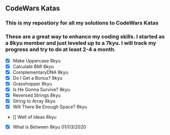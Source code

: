 ## CodeWars Katas

### This is my repostiory for all my solutions to CodeWars Katas

### These are a great way to enhance my coding skills. I started as a 8kyu member and just leveled up to a 7kyu. I will track my progress and try to do at least 2-4 a month.

- [x] Make Uppercase 8kyu
- [x] Calculate BMI 8kyu
- [x] ComplementaryDNA 8kyu
- [x] Do I Get a Bonus? 8kyu
- [x] Grasshopper 8kyu
- [x] Is He Gonna Survive? 8kyu
- [x] Reversed Strings 8kyu
- [x] String to Array 8kyu
- [x] Will There Be Enough Space? 8kyu
- [] Well of Ideas 8kyu
- [x] What is Between 8kyu 01/03/2020
